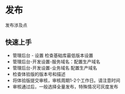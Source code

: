 # 发布
发布涉及点

## 快速上手
* 管理后台 - 设置 检查基础库最低版本设置
* 管理后台-开发设置-服务域名：配置生产域名
* 管理后台-开发设置-业务域名 配置生产域名
* 检查体验版的版本号和描述
* 将体验版提交审核，审核周期1-2个工作日。请注意时间
* 审核通过后，一般选择全量发布，特殊情况可灰度发布